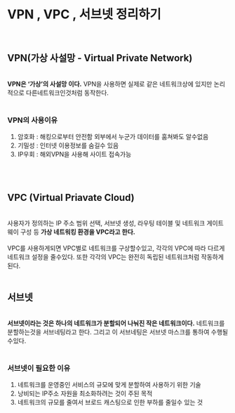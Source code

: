 # VPN , VPC , 서브넷 정리하기

<br/>

## VPN(가상 사설망 - Virtual Private Network)

<br/>
<b>VPN은 ‘가상’의 사설망 이다.</b> VPN을 사용하면 실제로 같은 네트워크상에 있지만 논리적으로 다른네트워크인것처럼 동작한다.
<br/><br/>

### VPN의 사용이유

<ol>
    <li>암호화 : 해킹으로부터 안전함 외부에서 누군가 데이터를 훔쳐봐도 알수없음</li>
    <li>기밀성 :  인터넷 이용정보를 숨길수 있음</li>
    <li>IP우회 :  해외VPN을 사용해 사이트 접속가능</li>
</ol>
<br/><br/>

## VPC (Virtual Priavate Cloud)

<br/>
사용자가 정의하는 IP 주소 범위 선택, 서브넷 생성, 라우팅 테이블 및 네트워크 게이트웨이 구성 등 <b>가상 네트워킹 환경을 VPC라고 한다.</b><br/><br/>
VPC를 사용하게되면 VPC별로 네트워크를 구상할수있고, 각각의 VPC에 따라
다르게 네트워크 설정을 줄수있다. 또한 각각의 VPC는 완전히 독립된 네트워크처럼 작동하게된다.
<br/><br/>

## 서브넷

<br/>
<b>서브넷이라는 것은 하나의 네트워크가 분할되어 나눠진 작은 네트워크이다.</b> 네트워크를 분할하는것을 서브네팅라고 한다. 그리고 이 서브네팅은 서브넷 마스크를 통하여 수행될수있다. 
<br/><br/>

### 서브넷이 필요한 이유

<ol>
    <li>네트워크를 운영중인 서비스의 규모에 맞게 분할하여 사용하기 위한 기술</li>
    <li>낭비되는 IP주소 자원을 최소화하려는 것이 주된 목적</li>
    <li>네트워크의 규모를 줄여서 브로드 캐스팅으로 인한 부하를 줄일수 있는 것</li>
</ol>

